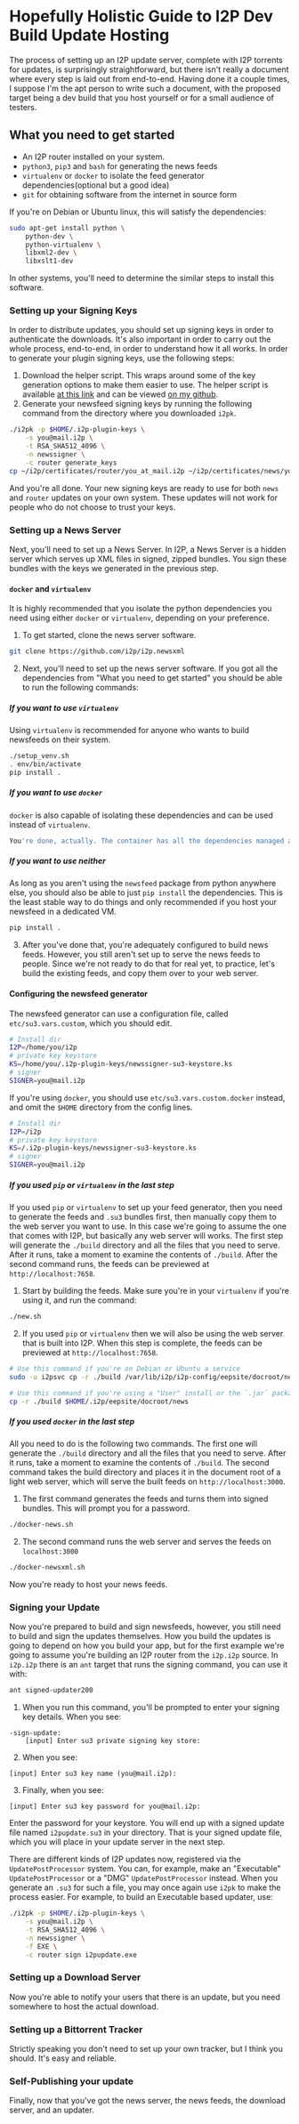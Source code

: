 # Hopefully Holistic Guide to I2P Dev Build Update Hosting

The process of setting up an I2P update server, complete with I2P torrents
for updates, is surprisingly straightforward, but there isn't really a document
where every step is laid out from end-to-end. Having done it a couple times, I
suppose I'm the apt person to write such a document, with the proposed target
being a dev build that you host yourself or for a small audience of testers.

## What you need to get started

- An I2P router installed on your system.
- `python3`, `pip3` and `bash` for generating the news feeds
- `virtualenv` or `docker` to isolate the feed generator dependencies(optional but
 a good idea)
- `git` for obtaining software from the internet in source form

If you're on Debian or Ubuntu linux, this will satisfy the dependencies:

```sh
sudo apt-get install python \
    python-dev \
    python-virtualenv \
    libxml2-dev \
    libxslt1-dev
```

In other systems, you'll need to determine the similar steps to install this
software.

### Setting up your Signing Keys

In order to distribute updates, you should set up signing keys in order to
authenticate the downloads. It's also important in order to carry out the whole
process, end-to-end, in order to understand how it all works. In order to
generate your plugin signing keys, use the following steps:

1. Download the helper script. This wraps around some of the key generation
options to make them easier to use. The helper script is available
[at this link](https://raw.githubusercontent.com/eyedeekay/Generate-Plugin-Signing-Keys/master/i2pk)
and can be viewed [on my github](https://github.com/eyedeekay/Generate-Plugin-Signing-Keys/).
2. Generate your newsfeed signing keys by running the following command from the directory where
you downloaded `i2pk`.

```sh
./i2pk -p $HOME/.i2p-plugin-keys \
    -s you@mail.i2p \
    -t RSA_SHA512_4096 \
    -n newssigner \
    -c router generate_keys
cp ~/i2p/certificates/router/you_at_mail.i2p ~/i2p/certificates/news/you_at_mail.i2p
```

And you're all done. Your new signing keys are ready to use for both `news` and `router`
updates on your own system. These updates will not work for people who do not choose to
trust your keys.

### Setting up a News Server

Next, you'll need to set up a News Server. In I2P, a News Server is a hidden server which
serves up XML files in signed, zipped bundles. You sign these bundles with the keys we
generated in the previous step.

#### `docker` and `virtualenv`

It is highly recommended that you isolate the python dependencies you need using either
`docker` or `virtualenv`, depending on your preference.

1. To get started, clone the news server software.

```sh
git clone https://github.com/i2p/i2p.newsxml
```

2. Next, you'll need to set up the news server software. If you got all the dependencies
from "What you need to get started" you should be able to run the following commands:

##### If you want to use `virtualenv`

Using `virtualenv` is recommended for anyone who wants to build newsfeeds on their
system.

```sh
./setup_venv.sh
. env/bin/activate
pip install .
```

##### If you want to use `docker`

`docker` is also capable of isolating these dependencies and can be used instead of
`virtualenv`.

```sh
You're done, actually. The container has all the dependencies managed automatically.
```

##### If you want to use neither

As long as you aren't using the `newsfeed` package from python anywhere else,
you should also be able to just `pip install` the dependencies. This is the least
stable way to do things and only recommended if you host your newsfeed in a dedicated
VM.

```sh
pip install .
```

3. After you've done that, you're adequately configured to build news feeds. However,
you still aren't set up to serve the news feeds to people. Since we're not ready to
do that for real yet, to practice, let's build the existing feeds, and copy them over
to your web server.

#### Configuring the newsfeed generator

The newsfeed generator can use a configuration file, called `etc/su3.vars.custom`, which
you should edit.

```sh
# Install dir
I2P=/home/you/i2p
# private key keystore
KS=/home/you/.i2p-plugin-keys/newssigner-su3-keystore.ks
# signer
SIGNER=you@mail.i2p
```

If you're using `docker`, you should use `etc/su3.vars.custom.docker` instead, and omit
the `$HOME` directory from the config lines.

```sh
# Install dir
I2P=/i2p
# private key keystore
KS=/.i2p-plugin-keys/newssigner-su3-keystore.ks
# signer
SIGNER=you@mail.i2p
```

##### If you used `pip` or `virtualenv` in the last step

If you used `pip` or `virtualenv` to set up your feed generator, then you need to
generate the feeds and `.su3` bundles first, then manually copy them to the web server
you want to use. In this case we're going to assume the one that comes with I2P, but
basically any web server will works. The first step will generate the `./build` directory and
all the files that you need to serve. After it runs, take a moment to examine the contents of
`./build`. After the second command runs, the feeds can be previewed at `http://localhost:7658`.

1. Start by building the feeds. Make sure you're in your `virtualenv` if you're using it,
and run the command:

```sh
./new.sh
```

2. If you used `pip` or `virtualenv` then we will also be using the web server that is
built into I2P. When this step is complete, the feeds can be previewed at
`http://localhost:7658`.

```sh
# Use this command if you're on Debian or Ubuntu a service
sudo -u i2psvc cp -r ./build /var/lib/i2p/i2p-config/eepsite/docroot/news
```

```sh
# Use this command if you're using a "User" install or the `.jar` package
cp -r ./build $HOME/.i2p/eepsite/docroot/news
```

##### If you used `docker` in the last step

All you need to do is the following two commands. The first one will generate the
`./build` directory and all the files that you need to serve. After it runs, take
a moment to examine the contents of `./build`. The second command takes the build
directory and places it in the document root of a light web server, which will serve
the built feeds on `http://localhost:3000`.

1. The first command generates the feeds and turns them into signed bundles. This will
prompt you for a password.

```sh
./docker-news.sh
```

2. The second command runs the web server and serves the feeds on `localhost:3000`

```sh
./docker-newsxml.sh
```

Now you're ready to host your news feeds.

### Signing your Update

Now you're prepared to build and sign newsfeeds, however, you still need to build
and sign the updates themselves. How you build the updates is going to depend on
how you build your app, but for the first example we're going to assume you're building
an I2P router from the `i2p.i2p` source. In `i2p.i2p` there is an `ant` target that
runs the signing command, you can use it with:

```sh
ant signed-updater200
```

1. When you run this command, you'll be prompted to enter your signing key details. When you
see:

```make
-sign-update:
    [input] Enter su3 private signing key store:
```

2. When you see:

```make
[input] Enter su3 key name (you@mail.i2p):
```

3. Finally, when you see:

```make
[input] Enter su3 key password for you@mail.i2p:
```

Enter the password for your keystore. You will end up with a signed update file named
`i2pupdate.su3` in your directory. That is your signed update file, which you will place
in your update server in the next step.

There are different kinds of I2P updates now, registered via the `UpdatePostProcessor`
system. You can, for example, make an "Executable" `UpdatePostProcessor` or a "DMG"
`UpdatePostProcessor` instead. When you generate an `.su3` for such a file, you may
once again use `i2pk` to make the process easier. For example, to build an Executable
based updater, use:

```sh
./i2pk -p $HOME/.i2p-plugin-keys \
    -s you@mail.i2p \
    -t RSA_SHA512_4096 \
    -n newssigner \
    -f EXE \
    -c router sign i2pupdate.exe
```

### Setting up a Download Server

Now you're able to notify your users that there is an update, but you need somewhere
to host the actual download.

### Setting up a Bittorrent Tracker

Strictly speaking you don't need to set up your own tracker, but I think you should.
It's easy and reliable.

### Self-Publishing your update

Finally, now that you've got the news server, the news feeds, the download server, and
an updater.
